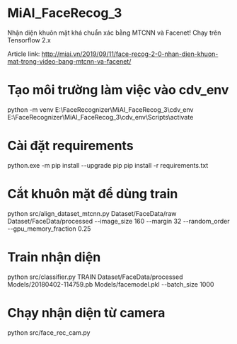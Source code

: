 # MiAI_FaceRecog_3
Nhận diện khuôn mặt khá chuẩn xác bằng MTCNN và Facenet!
Chạy trên Tensorflow 2.x

Article link: http://miai.vn/2019/09/11/face-recog-2-0-nhan-dien-khuon-mat-trong-video-bang-mtcnn-va-facenet/

# Tạo môi trường làm việc vào cdv_env
python -m venv E:\FaceRecognizer\MiAI_FaceRecog_3\cdv_env
E:\FaceRecognizer\MiAI_FaceRecog_3\cdv_env\Scripts\activate

# Cài đặt requirements
python.exe -m pip install --upgrade pip
pip install -r requirements.txt

# Cắt khuôn mặt để dùng train
python src/align_dataset_mtcnn.py  Dataset/FaceData/raw Dataset/FaceData/processed --image_size 160 --margin 32  --random_order --gpu_memory_fraction 0.25

# Train nhận diện
python src/classifier.py TRAIN Dataset/FaceData/processed Models/20180402-114759.pb Models/facemodel.pkl --batch_size 1000

# Chạy nhận diện từ camera
python src/face_rec_cam.py 
